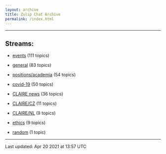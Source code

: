 ```yaml
---
layout: archive
title: Zulip Chat Archive
permalink: /index.html
---
```


---

## Streams:

* [events](stream/201207-events/index.html) (111 topics)

* [general](stream/201199-general/index.html) (83 topics)

* [positions/academia](stream/203258-positions/academia/index.html) (54 topics)

* [covid-19](stream/226112-covid-19/index.html) (50 topics)

* [CLAIRE news](stream/201957-CLAIRE-news/index.html) (36 topics)

* [CLAIRE/CZ](stream/203399-CLAIRE/CZ/index.html) (11 topics)

* [CLAIRE/NL](stream/203255-CLAIRE/NL/index.html) (9 topics)

* [ethics](stream/228366-ethics/index.html) (9 topics)

* [random](stream/202125-random/index.html) (1 topic)

<hr><p>Last updated: Apr 20 2021 at 13:57 UTC</p>